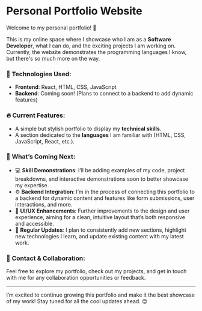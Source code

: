 # Personal Portfolio Website

Welcome to my personal portfolio! 🎉

This is my online space where I showcase who I am as a **Software Developer**, what I can do, and the exciting projects I am working on. Currently, the website demonstrates the programming languages I know, but there's so much more on the way.

### 🚀 **Technologies Used**:
- **Frontend**: React, HTML, CSS, JavaScript
- **Backend**: Coming soon! (Plans to connect to a backend to add dynamic features)

### 🔥 **Current Features**:
- A simple but stylish portfolio to display my **technical skills**.
- A section dedicated to the **languages** I am familiar with (HTML, CSS, JavaScript, React, etc.).

### 🚧 **What’s Coming Next**:
- 💻 **Skill Demonstrations**: I’ll be adding examples of my code, project breakdowns, and interactive demonstrations soon to better showcase my expertise.
- ⚙️ **Backend Integration**: I’m in the process of connecting this portfolio to a backend for dynamic content and features like form submissions, user interactions, and more.
- 🎨 **UI/UX Enhancements**: Further improvements to the design and user experience, aiming for a clean, intuitive layout that’s both responsive and accessible.
- 🔄 **Regular Updates**: I plan to consistently add new sections, highlight new technologies I learn, and update existing content with my latest work.

### 📱 **Contact & Collaboration**:
Feel free to explore my portfolio, check out my projects, and get in touch with me for any collaboration opportunities or feedback.

---

I’m excited to continue growing this portfolio and make it the best showcase of my work! Stay tuned for all the cool updates ahead. 😊
